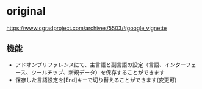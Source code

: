 # original

https://www.cgradproject.com/archives/5503/#google_vignette

## 機能

- アドオンプリファレンスにて、主言語と副言語の設定（言語、インターフェース、ツールチップ、新規データ）を保存することができます
- 保存した言語設定を[End]キーで切り替えることができます(変更可)

